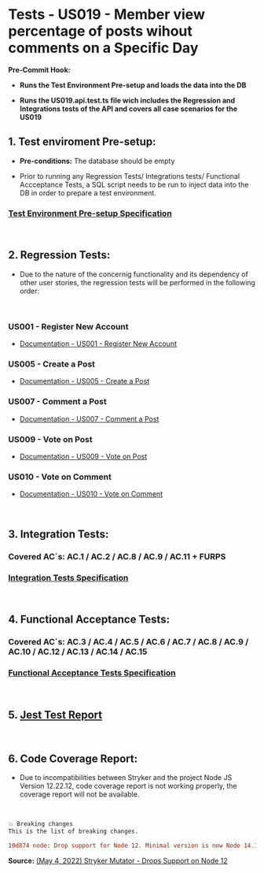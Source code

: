 # Tests - US019 - Member view percentage of posts wihout comments on a Specific Day

**Pre-Commit Hook:**

* **Runs the Test Environment Pre-setup and loads the data into the DB**

* **Runs the US019.api.test.ts file wich includes the Regression and Integrations tests of the API and covers all case scenarios for the US019**

## 1. Test enviroment Pre-setup:

* **Pre-conditions:** The database should be empty

* Prior to running any Regression Tests/ Integrations tests/ Functional Accceptance Tests, a SQL script needs to be run to inject data into the DB in order to prepare a test environment.

### **[Test Environment Pre-setup Specification](./aux-docs/01_test_enviroment_setup.md)**

<br>

## 2. Regression Tests:

* Due to the nature of the concernig functionality and its dependency of other user stories, the regression tests will be performed in the following order:

<br>

### US001 - Register New Account

+ [Documentation - US001 - Register New Account](../../US001/readme.md)

### US005 - Create a Post

* [Documentation - US005 - Create a Post](../../US005/readme.md)

### US007 - Comment a Post

* [Documentation - US007 - Comment a Post](../../US007/readme.md)

### US009 - Vote on Post

* [Documentation - US009 - Vote on Post](../../US009/readme.md)

### US010 - Vote on Comment

* [Documentation - US010 - Vote on Comment](../../US010/readme.md)

<br>

## 3. Integration Tests:

### **Covered AC´s:** AC.1 / AC.2 / AC.8 / AC.9 / AC.11 + FURPS

### **[Integration Tests Specification](./aux-docs/03_int_tests.md)**

<br>

## 4. Functional Acceptance Tests:

### **Covered AC´s: AC.3 / AC.4 / AC.5 / AC.6 / AC.7 / AC.8 / AC.9 / AC.10 / AC.12 / AC.13 / AC.14 / AC.15**

### **[Functional Acceptance Tests Specification](./aux-docs/04_func_accept_tests.md)**

<br>

## 5. [Jest Test Report](../../../../test-report.html)

<br>

## 6. **Code Coverage Report:**

* Due to incompatibilities between Stryker and the project Node JS Version 12.22.12, code coverage report is not working properly, the coverage report will not be available.

<br>

```diff	
💥 Breaking changes
This is the list of breaking changes.

10d874 node: Drop support for Node 12. Minimal version is now Node 14.18.0.
```

**Source:** <a href="https://stryker-mutator.io/blog/stryker-js-v6-expeditious-superior-mutations/#-breaking-changes">(May 4, 2022) Stryker Mutator - Drops Support on Node 12</a>
